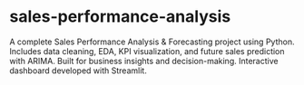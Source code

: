 # sales-performance-analysis
A complete Sales Performance Analysis &amp; Forecasting project using Python. Includes data cleaning, EDA, KPI visualization, and future sales prediction with ARIMA. Built for business insights and decision-making. Interactive dashboard developed with Streamlit.

